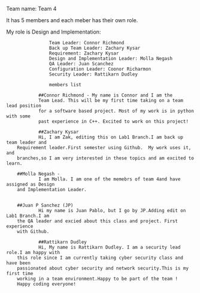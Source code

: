 
Team name: Team 4

It has 5 members and each meber has their own role.

My role is Design and Implementation:


                    Team Leader: Connor Richmond
                    Back up Team Leader: Zachary Kysar
                    Requirement: Zachary Kysar
                    Design and Implementation Leader: Molla Negash
                    QA Leader: Juan Scanchez
                    Configuration Leader: Coonor Richarmon
                    Security Leader: Rattikarn Dudley

                    members list

                ##Connor Richmond - My name is Connor and I am the
                Team Lead. This will be my first time taking on a team lead position
                for a software based project. Most of my work is in python with some
                past experience in C++. Excited to work on this project!

                ##Zachary Kysar 
                Hi, I am Zak, editing this on Lab1 Branch.I am back up team leader and 
		Requirement leader.First semester using Github.  My work uses it,  and 
		branches,so I am very interested in these topics and am excited to learn.
                
		##Molla Negash -
                I am Molla. I am one of the memebrs of team 4and have assigned as Design 
		and Implementation Leader.

                
		##Juan P Sanchez (JP)
                Hi my name is Juan Pablo, but I go by JP.Adding edit on Lab1 Branch.I am 
		the QA leader and excied about this class and project. First experience 
		with Github.

                ##Rattikarn Dudley
                Hi, My name is Rattikarn Dudley. I am a security lead role.I am happy with 
		this role since I am currently taking cyber security class and have been 
		passionated about cyber security and network security.This is my first time 
		working in a team environment.Happy to be part of the team ! 
		Happy coding everyone!
   

                
